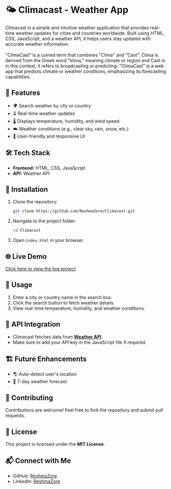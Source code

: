 # 🌤️ Climacast - Weather App

Climacast is a simple and intuitive weather application that provides real-time weather updates for cities and countries worldwide. Built using HTML, CSS, JavaScript, and a weather API, it helps users stay updated with accurate weather information.<br>
<br>
"ClimaCast" is a coined term that combines "Clima" and "Cast".
Clima is derived from the Greek word "klima," meaning climate or region and Cast is in this context, it refers to broadcasting or predicting.
"ClimaCast" is a web app that  predicts climate or weather conditions, emphasizing its forecasting capabilities. 


## 🚀 Features
- 🌍 Search weather by city or country
- ⏳ Real-time weather updates
- 🌡️ Displays temperature, humidity, and wind speed
- ☁️ Weather conditions (e.g., clear sky, rain, snow, etc.)
- 🎨 User-friendly and responsive UI

## 🛠️ Tech Stack
- **Frontend:** HTML, CSS, JavaScript
- **API:** Weather API


## 🔧 Installation
1. Clone the repository:
   ```sh
   git clone https://github.com/ReshmaZore/Climacast.git
   ```
2. Navigate to the project folder:
   ```sh
   cd Climacast
   ```
3. Open `index.html` in your browser.

## 🌐 Live Demo
[Click here to view the live project](your-deployed-link)

## 📌 Usage
1. Enter a city or country name in the search box.
2. Click the search button to fetch weather details.
3. View real-time temperature, humidity, and weather conditions.

## 📜 API Integration
- Climacast fetches data from **[Weather API](https://www.weatherapi.com/)**.
- Make sure to add your API key in the JavaScript file if required.

## 🏗️ Future Enhancements
- 🌎 Auto-detect user's location
- 📅 7-day weather forecast


## 🤝 Contributing
Contributions are welcome! Feel free to fork the repository and submit pull requests.

## 📄 License
This project is licensed under the **MIT License**.

## 📬 Connect with Me
- GitHub: [ReshmaZore](https://github.com/ReshmaZore)
- LinkedIn: [ReshmaZore](https://www.linkedin.com/in/reshma-zore-8a250b269/)
